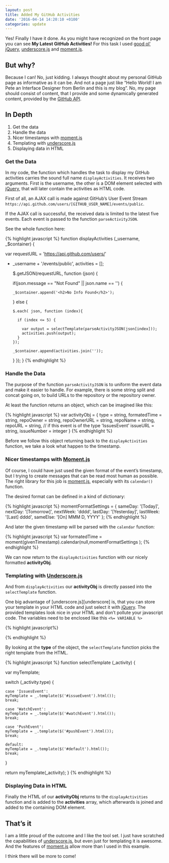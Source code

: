 ```yaml
---
layout: post
title: Added My GitHub Activities
date: '2016-04-14 14:20:10 +0100'
categories: update
---
```


Yes! Finally I have it done. As you might have recognized on the front page you can see **My Latest GitHub Activities!** For this task I used [good ol' jQuery][jQuery], [underscore.js][underscorejs] and [moment.js][momentjs].

## But why?

Because I can! No, just kidding. I always thought about my personal GitHub page as informative as it can be. And not a page just like “Hello World! I am Pete an Interface Designer from Berlin and this is my blog”. No, my page should consist of content, that I provide and some dynamically generated content, provided by the [GitHub API][GitHubAPI].

## In Depth

1. Get the data
2. Handle the data
3. Nicer timestamps with [moment.js][momentjs]
4. Templating with [underscore.js][underscorejs]
5. Displaying data in HTML


### Get the Data

In my code, the function which handles the task to display my GitHub activities carries the sound full name  ```displayActivities```. It receives two arguments. First is the username, the other is a DOM element selected with [jQuery][jQuery], that will later contain the activities as HTML code.
 
First of all, an AJAX call is made against GitHub’s User Event Stream ```https://api.github.com/users/[GITHUB_USER_NAME]/events/public```. 

If the AJAX call is successful, the received data is limited to the latest five events. Each event is passed to the function ```parseActivityJSON```.

See the whole function here:

{% highlight javascript %}
function displayActivities (_username, _$container) {

  var requestURL = 'https://api.github.com/users/' 
+ _username + '/events/public',
  activities = [];

  $.getJSON(requestURL, function (json) {
  
    if(json.message == "Not Found" || json.name == '') {
    
      _$container.append('<h2>No Info Found</h2>');
    }
    else {
    
      $.each( json, function (index){
      
        if (index <= 5) {
        
          var output = selectTemplate(parseActivityJSON(json[index]));
          activities.push(output);
        }
      });
    
      _$container.append(activities.join(''));
    }
  });
}
{% endhighlight %}


### Handle the Data

The purpose of the function ```parseActivityJSON``` is to uniform the event data and make it easier to handle. For example, there is some string split and concat going on, to build URLs to the repository or the repository owner.

At least the function returns an object, which can be imagined like this:

{% highlight javascript %}
var activityObj = {
  type = string,
  formatedTime = string,
  repoOwner = string,
  repoOwnerURL = string,
  repoName = string,
  repoURL = string,
  // if this event is of the type 'IssuesEvent'
  issueURL = string,
  issueNumber = integer
}
{% endhighlight %}

Before we follow this object returning back to the ```displayActivities``` function, we take a look what happen to the timestamp.

### Nicer timestamps with [Moment.js][momentjs]

Of course, I could have just used the given format of the event’s timestamp, but I trying to create messages that can be read most human as possible. The right library for this job is [moment.js][momentjs], especially with its ```calendar()``` function.

The desired format can be defined in a kind of dictionary:

{% highlight javascript %}
momentFormatSettings = {
   sameDay: '[Today]',
   nextDay: '[Tomorrow]',
  nextWeek: 'dddd',
   lastDay: '[Yesterday]',
  lastWeek: '[Last] dddd',
  sameElse: '[On] MMM D, YYYY'
};
{% endhighlight %}

And later the given timestamp will be parsed with the ```calendar``` function:

{% highlight javascript %}
var formatedTime = moment(givenTimestamp).calendar(null,momentFormatSettings );
{% endhighlight %}

We can now return to the ```displayActivities``` function with our nicely formatted **activityObj**.

### Templating with [Underscore.js][underscorejs]

And from ```displayActivities``` our **activityObj** is directly passed into the ```selectTemplate``` function.

One big advantage of [underscore.js][underscore] is, that you can store your template in your HTML code and just select it with [jQuery][jQuery]. The provided templates look nice in your HTML and don’t pollute your javascript code. The variables need to be enclosed like this ```<%= VARIABLE %>```

{% highlight javascript%}
<script id="watchEvent" type="text/html">
<li>
  <p>
    <%= formatedTime %> I starred <a class="repoName" href="<%= repoURL %>"><%= repoName %></a> by <a class="repoOwner" href="<%= repoOwnerURL %>"><%= repoOwner %></a>. I think it is pretty cool!
  </p>
</li>
</script>

<script id="issueEvent" type="text/html">
<li>
  <p>
      <%= formatedTime %> I filed <a href="<%= issueURL %>">issue &#8470;<%= issueNumber %></a> at the <a class="repoName" href="<%= repoURL %>"><%= repoName %></a> project by <a class="repoOwner" href="<%= repoOwnerURL %>"><%= repoOwner %></a>. Take a look, maybe you’ve got the answer.
  </p>
</li>
</script>

<script id="pushEvent" type="text/html">
  <li>
    <p>
        <%= formatedTime %> I pushed some code to my  <a class="repoName" href="<%= repoURL %>"><%= repoName %></a> project.
    </p>
  </li>
</script>

<script id="default" type="text/html">
  <li>
    <p>
      <%= formatedTime %> I have done something top secret on GitHub. If I would tell you, I had to kill you! Sorry, pal!  
    </p>
  </li>
</script> 
{% endhighlight %}

By looking at the **type** of the object, the ```selectTemplate``` function picks the right template from the HTML.

{% highlight javascript %}
function selectTemplate (_activity) {
  
  var myTemplate;
  
  switch (_activity.type) {
    
    case 'IssuesEvent':
    myTemplate = _.template($('#issueEvent').html());
    break;
    
    case 'WatchEvent':
    myTemplate = _.template($('#watchEvent').html());
    break;
    
    case 'PushEvent':
    myTemplate = _.template($('#pushEvent').html());
    break;
    
    default:
    myTemplate = _.template($('#default').html());
    break;
    
  }
  
  return myTemplate(_activity);
}
{% endhighlight %}

### Displaying Data in HTML

Finally the HTML of our **activityObj** returns to the ```displayActivities``` function and is added to the **activities** array, which afterwards is joined and added to the containing DOM element.

## That’s it

I am a little proud of the outcome and I like the tool set. I just have scratched the capabilities of [underscore.js][underscorejs], but even just for templating it is awesome. And the features of [moment.js][momentjs] allow more than I used in this example. 

I think there will be more to come! 



[jQuery]: https://jquery.com
[underscorejs]: http://underscorejs.org
[momentjs]: http://momentjs.com
[GitHubAPI]: https://developer.github.com/v3/
